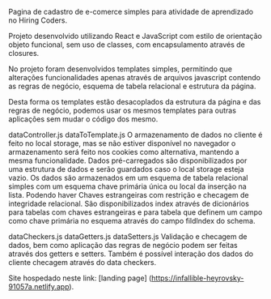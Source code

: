 Pagina de cadastro de e-comerce simples para atividade de aprendizado no Hiring Coders.

Projeto desenvolvido utilizando React e JavaScript com estilo de orientação objeto funcional, sem uso de classes, com encapsulamento através de closures.

No projeto foram desenvolvidos templates simples, permitindo que alterações funcionalidades apenas através de arquivos javascript contendo as regras de negócio, esquema de tabela relacional e estrutura da página.

Desta forma os templates estão desacoplados da estrutura da página e das regras de negócio, podemos usar os mesmos templates para outras aplicações sem mudar o código dos mesmo.

dataController.js
dataToTemplate.js
O armazenamento de dados no cliente é feito no local storage, mas se não estiver disponível no navegador o armazenamento será feito nos cookies  como alternativa, mantendo a mesma funcionalidade. Dados pré-carregados são disponibilizados por uma estrutura de dados e serão guardados caso o local storage esteja vazio.
Os dados são armazenados em um esquema de tabela relacional simples com um esquema chave primária única ou local da inserção na lista. Podendo haver Chaves estrangeiras com  restrição e checagem de integridade relacional. São disponibilizados index através de dicionários para tabelas com chaves estrangeiras e para tabela que definem um campo como chave primária no esquema através do campo fildIndex do schema.

dataCheckers.js
dataGetters.js
dataSetters.js
Validação  e checagem de dados, bem como aplicação das regras de negócio podem ser feitas através dos getters e setters. Também é possível interação dos dados do cliente checagem através do data checkers.


Site hospedado neste link: [landing page] (https://infallible-heyrovsky-91057a.netlify.app).